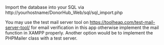 Import the database into your SQL via http://yourhostname/DonorHub_Web/sql/sql_import.php

You may use the test mail server tool on https://toolheap.com/test-mail-server-tool/ for email verification in this app
otherwise implement the mail function in XAMPP properly. Another option would be to implement the PHPMailer class with a test server.